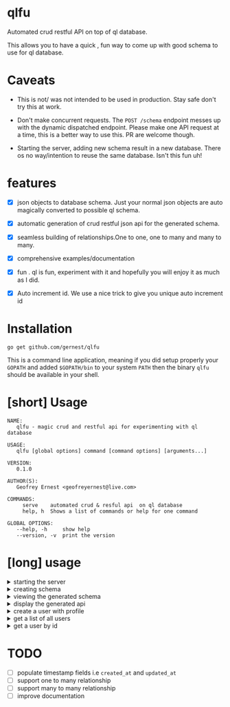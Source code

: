# qlfu

Automated crud restful API on top of ql database.

This allows you to have a quick , fun way to come up with good schema
to use for ql database.

# Caveats

- This is not/ was not intended to be used in production. Stay safe don't try this at work.

- Don't make concurrent requests. The `POST /schema` endpoint messes up with the dynamic dispatched endpoint. Please make one API request at a time, this is a better way to use this. PR are welcome though.

- Starting the server, adding new schema result in a new database. There os no way/intention to reuse the same database. Isn't this fun uh!
# features

- [x] json objects to database schema. Just your normal json objects are
auto magically converted to possible ql schema.
- [x] automatic generation of crud restful json api for the generated schema. 
- [x] seamless building of relationships.One to one, one to many and many to many.
- [x] comprehensive examples/documentation
- [x] fun . ql is fun, experiment with it and hopefully you will enjoy it as much as I did. 
- [x] Auto increment id. We use a nice trick to give you unique auto increment id


# Installation
    go get github.com/gernest/qlfu

This is a command line application, meaning if you did setup properly your `GOPATH` and added `$GOPATH/bin` to your system `PATH` then the binary `qlfu` should be available in your shell.

# [short] Usage

```shell
NAME:
   qlfu - magic crud and restful api for experimenting with ql database

USAGE:
   qlfu [global options] command [command options] [arguments...]
   
VERSION:
   0.1.0
   
AUTHOR(S):
   Geofrey Ernest <geofreyernest@live.com> 
   
COMMANDS:
     serve    automated crud & resful api  on ql database
     help, h  Shows a list of commands or help for one command

GLOBAL OPTIONS:
   --help, -h     show help
   --version, -v  print the version
```

# [long] usage

<details>
<summary>starting the server</summary>
<code>qlfu serve --dir mydb</code>
<p>Here mydb is the directory which will store ql database files, temporary files wal etc. This directory will be created if it doesn't exist yet.</p>
</details>

<details>
<summary>creating schema</summary>
<pre><code>curl -XPOST -H &quot;Content-type: application/json&quot; -d '{
    &quot;user&quot;: {
        &quot;username&quot;: &quot;gernest&quot;,
        &quot;email&quot;: &quot;gernest@example.com&quot;,
        &quot;profile&quot;: {
            &quot;country&quot;: &quot;Tanzania&quot;,
            &quot;created_at&quot;: &quot;Mon Jan 2 15:04:05 2006&quot;,
            &quot;updated_at&quot;: &quot;Mon Jan 2 15:04:05 2006&quot;
        },
        &quot;created_at&quot;: &quot;Mon Jan 2 15:04:05 2006&quot;,
        &quot;updated_at&quot;: &quot;Mon Jan 2 15:04:05 2006&quot;
    }
}' 'http://localhost:8090/schema'
</code></pre>

<p>The objects are normal json objects. The properties of the top level objects will be considered as models from which to build the schema.</p>

<p>Object properties of type <code>number</code> will be mapped to <code>fload64</code> . You can also have time fields which a string representation of time, for now ANSIC formated time strings are the only one supported, they will map to <code>time</code> ql data type.</p>

</details>

<details>
<summary>viewing the generated schema</summary>
<pre><code>curl -XGET 'http://localhost:8090/schema'</code></pre>

<p>which gives you</p>
<pre><code>begin transaction;
   create table profiles (
    id         int64,
    country    string,
    created_at time,
    updated_at time);
   create table users (
    profiles_id int64,
    id          int64,
    username    string,
    email       string,
    created_at  time,
    updated_at  time);
commit;

</code></pre>
</details>

<details>
<summary>display the generated api</summary>
<pre><code>curl -XGET 'http://localhost:8090/v1'</code></pre>

<p> giving you </p>
<pre><code>{
  &quot;version&quot;: &quot;1&quot;,
  &quot;Endpoints&quot;: [
    {
      &quot;path&quot;: &quot;/profiles&quot;,
      &quot;params&quot;: null,
      &quot;method&quot;: &quot;post&quot;,
      &quot;payload&quot;: &quot;{\&quot;country\&quot;:\&quot;country\&quot;,\&quot;created_at\&quot;:\&quot;Thu Mar  9 11:55:14 2017\&quot;,\&quot;updated_at\&quot;:\&quot;Thu Mar  9 11:55:14 2017\&quot;}&quot;
    },
    {
      &quot;path&quot;: &quot;/profiles&quot;,
      &quot;params&quot;: null,
      &quot;method&quot;: &quot;get&quot;,
      &quot;payload&quot;: &quot;&quot;
    },
    {
      &quot;path&quot;: &quot;/profiles/:id&quot;,
      &quot;params&quot;: [
        {
          &quot;name&quot;: &quot;id&quot;,
          &quot;type&quot;: &quot;int64&quot;,
          &quot;desc&quot;: &quot;the id of profiles object&quot;,
          &quot;default&quot;: 1
        }
      ],
      &quot;method&quot;: &quot;get&quot;,
      &quot;payload&quot;: &quot;&quot;
    },
    {
      &quot;path&quot;: &quot;/users&quot;,
      &quot;params&quot;: null,
      &quot;method&quot;: &quot;post&quot;,
      &quot;payload&quot;: &quot;{\&quot;created_at\&quot;:\&quot;Thu Mar  9 11:55:14 2017\&quot;,\&quot;email\&quot;:\&quot;email\&quot;,\&quot;profiles_id\&quot;:1,\&quot;updated_at\&quot;:\&quot;Thu Mar  9 11:55:14 2017\&quot;,\&quot;username\&quot;:\&quot;username\&quot;}&quot;
    },
    {
      &quot;path&quot;: &quot;/users&quot;,
      &quot;params&quot;: null,
      &quot;method&quot;: &quot;get&quot;,
      &quot;payload&quot;: &quot;&quot;
    },
    {
      &quot;path&quot;: &quot;/users/:id&quot;,
      &quot;params&quot;: [
        {
          &quot;name&quot;: &quot;id&quot;,
          &quot;type&quot;: &quot;int64&quot;,
          &quot;desc&quot;: &quot;the id of users object&quot;,
          &quot;default&quot;: 1
        }
      ],
      &quot;method&quot;: &quot;get&quot;,
      &quot;payload&quot;: &quot;&quot;
    }
  ]
}
</code></pre>
</details>

<details>
<summary>create a user with profile</summary>
<pre><code>curl -XPOST -H &quot;Content-type: application/json&quot; -d '{&quot;username&quot;: &quot;gernest&quot;,&quot;profile&quot;:{&quot;country&quot;:&quot;Tanzania&quot;}}' 'http://localhost:8090/v1/users'
</code></pre>

<p> giving you </p>
<pre><code>{&quot;id&quot;:2,&quot;profile&quot;:{&quot;country&quot;:&quot;Tanzania&quot;,&quot;id&quot;:1},&quot;profiles_id&quot;:1,&quot;username&quot;:&quot;gernest&quot;}
</code></pre>
</details>

<details>
<summary>get a list of all users</summary>
<pre><code>curl -XGET 'http://localhost:8090/v1/users'
</code></pre>
<p> which will give you </p>
<pre><code>[{&quot;created_at&quot;:null,&quot;email&quot;:null,&quot;id&quot;:2,&quot;profiles_id&quot;:1,&quot;updated_at&quot;:null,&quot;username&quot;:&quot;gernest&quot;}]
</code></pre>
</details>

<details>
<summary>get a user by id</summary>
<pre><code>curl -XGET 'http://localhost:8090/v1/users/2'
</code></pre>
<p> which will give you </p>
<pre><code>[{&quot;created_at&quot;:null,&quot;email&quot;:null,&quot;id&quot;:2,&quot;profiles_id&quot;:1,&quot;updated_at&quot;:null,&quot;username&quot;:&quot;gernest&quot;}]
</code></pre>
</details>


# TODO

- [ ] populate timestamp fields i.e `created_at` and `updated_at`
- [ ] support one to many relationship
- [ ] support many to many relationship
- [ ] improve documentation